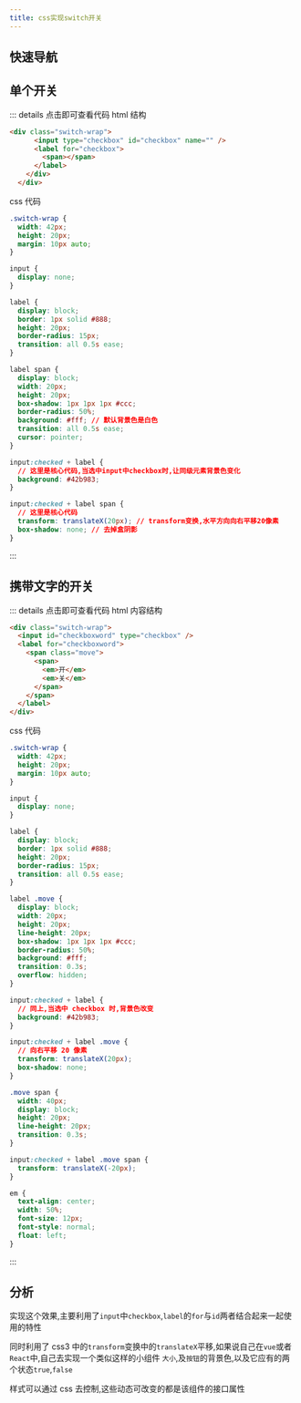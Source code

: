 ```yaml
---
title: css实现switch开关
---
```


## 快速导航

<TOC />

## 单个开关

<switch-singleSwitch />

::: details 点击即可查看代码
html 结构

```html
<div class="switch-wrap">
      <input type="checkbox" id="checkbox" name="" />
      <label for="checkbox">
        <span></span>
      </label>
    </div>
  </div>
```

css 代码

```css
.switch-wrap {
  width: 42px;
  height: 20px;
  margin: 10px auto;
}

input {
  display: none;
}

label {
  display: block;
  border: 1px solid #888;
  height: 20px;
  border-radius: 15px;
  transition: all 0.5s ease;
}

label span {
  display: block;
  width: 20px;
  height: 20px;
  box-shadow: 1px 1px 1px #ccc;
  border-radius: 50%;
  background: #fff; // 默认背景色是白色
  transition: all 0.5s ease;
  cursor: pointer;
}

input:checked + label {
  // 这里是核心代码,当选中input中checkbox时,让同级元素背景色变化
  background: #42b983;
}

input:checked + label span {
  // 这里是核心代码
  transform: translateX(20px); // transform变换,水平方向向右平移20像素
  box-shadow: none; // 去掉盒阴影
}
```

:::

## 携带文字的开关

<switch-singSwitchWord />

::: details 点击即可查看代码
html 内容结构

```html
<div class="switch-wrap">
  <input id="checkboxword" type="checkbox" />
  <label for="checkboxword">
    <span class="move">
      <span>
        <em>开</em>
        <em>关</em>
      </span>
    </span>
  </label>
</div>
```

css 代码

```css
.switch-wrap {
  width: 42px;
  height: 20px;
  margin: 10px auto;
}

input {
  display: none;
}

label {
  display: block;
  border: 1px solid #888;
  height: 20px;
  border-radius: 15px;
  transition: all 0.5s ease;
}

label .move {
  display: block;
  width: 20px;
  height: 20px;
  line-height: 20px;
  box-shadow: 1px 1px 1px #ccc;
  border-radius: 50%;
  background: #fff;
  transition: 0.3s;
  overflow: hidden;
}

input:checked + label {
  // 同上,当选中 checkbox 时,背景色改变
  background: #42b983;
}

input:checked + label .move {
  // 向右平移 20 像素
  transform: translateX(20px);
  box-shadow: none;
}

.move span {
  width: 40px;
  display: block;
  height: 20px;
  line-height: 20px;
  transition: 0.3s;
}

input:checked + label .move span {
  transform: translateX(-20px);
}

em {
  text-align: center;
  width: 50%;
  font-size: 12px;
  font-style: normal;
  float: left;
}
```

:::

## 分析

实现这个效果,主要利用了`input`中`checkbox`,`label`的`for`与`id`两者结合起来一起使用的特性

同时利用了 css3 中的`transform`变换中的`translateX`平移,如果说自己在`vue`或者`React`中,自己去实现一个类似这样的小组件
`大小`,及`按钮`的背景色,以及它应有的两个状态`true`,`false`

样式可以通过 css 去控制,这些动态可改变的都是该组件的接口属性

<footer-FooterLink :isShareLink="true" :isDaShang="true" />
